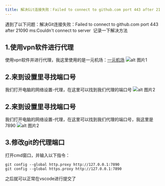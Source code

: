 ```yaml
---
title: 解决Git连接失败：Failed to connect to github.com port 443 after 21090 ms:Couldn't connect to server ‍
---
```

遇到了以下问题：解决Git连接失败：Failed to connect to github.com port 443 after 21090 ms:Couldn't connect to server ‍
记录一下解决方法

## 1.使用vpn软件进行代理

使用vpn软件并进行代理，我这里使用的是一元机场：[一元机场](https://xn--1-q07a56pdss.com/#/dashboard)
![alt 图片1](/img/2/1.png)

## 2.来到设置里寻找端口号
我们打开电脑的网络设置-代理，在这里可以找到我们代理的端口号
![alt 图片2](/img/2/2.png)

## 2.来到设置里寻找端口号
我们打开电脑的网络设置-代理，在这里可以找到我们代理的端口号，我这里是7890
![alt 图片2](/img/2/2.png)

## 3.修改git的代理端口
打开cmd窗口，并输入以下指令：
```
git config --global http.proxy http://127.0.0.1:7890
git config --global https.proxy http://127.0.0.1:7890
```

之后就可以正常在vscode进行提交了